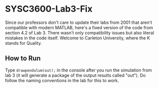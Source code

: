 # SYSC3600-Lab3-Fix
Since our professors don't care to update their labs from 2001 that aren't compatible with modern MATLAB, here's a fixed version of the code from section 4.2 of Lab 3. There wasn't only compatibility issues but also literal mistakes in the code itself. Welcome to Carleton University, where the K stands for Quality.

## How to Run
Type `drawpendulum(out);` in the console after you run the simulation from lab 3 (it will generate a package of the output results called "out"). Do follow the naming conventions in the lab for this to work.
